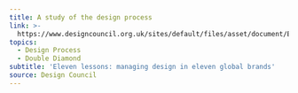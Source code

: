 ```yaml
---
title: A study of the design process
link: >-
  https://www.designcouncil.org.uk/sites/default/files/asset/document/ElevenLessons_Design_Council%20(2).pdf
topics:
  - Design Process
  - Double Diamond
subtitle: 'Eleven lessons: managing design in eleven global brands'
source: Design Council
---
```


